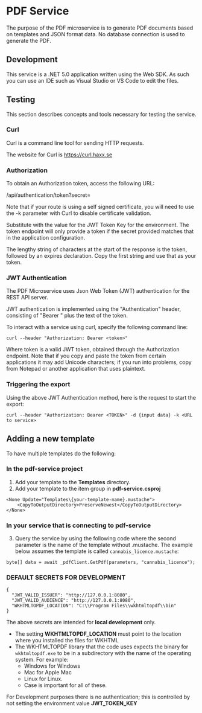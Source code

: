 # PDF Service

The purpose of the PDF microservice is to generate PDF documents based on templates and JSON format data.  No database connection is used to generate the PDF.

## Development

This service is a .NET 5.0 application written using the Web SDK.  As such you can use an IDE such as Visual Studio or VS Code to edit the files.  

## Testing

This section describes concepts and tools necessary for testing the service.

### Curl

Curl is a command line tool for sending HTTP requests.  

The website for Curl is https://curl.haxx.se

### Authorization

To obtain an Authorization token, access the following URL:

<Microservice Base URL>/api/authentication/token?secret=<SECRET>

Note that if your route is using a self signed certificate, you will need to use the -k parameter with Curl to disable certificate validation.

Substitute <SECRET> with the value for the JWT Token Key for the environment.  The token endpoint will only provide a token if the secret provided matches that in the application configuration.

The lengthy string of characters at the start of the response is the token, followed by an expires declaration.  Copy the first string and use that as your token.

### JWT Authentication

The PDF Microservice uses Json Web Token (JWT) authentication for the REST API server.

JWT authentication is implemented using the "Authentication" header, consisting of "Bearer " plus the text of the token.

To interact with a service using curl, specify the following command line:

`curl --header "Authorization: Bearer <token>"` <rest of Curl command>

Where token is a valid JWT token,  obtained through the Authorization endpoint.  Note that if you copy and paste the token from certain applications it may add Unicode characters; if you run into problems, copy from Notepad or another application that uses plaintext. 

### Triggering the export

Using the above JWT Authentication method, here is the request to start the export:

`curl --header "Authorization: Bearer <TOKEN>" -d {input data} -k <URL to service>`

## Adding a new template

To have multiple templates do the following:

### In the pdf-service project

1. Add your template to the **Templates** directory.
2. Add your template to the item group in **pdf-service.csproj**

```
<None Update="Templates\{your-template-name}.mustache">
    <CopyToOutputDirectory>PreserveNewest</CopyToOutputDirectory>
</None>
```

### In your service that is connecting to pdf-service

3. Query the service by using the following code where the second parameter is the name of the template without .mustache. The example below assumes the template is called `cannabis_licence.mustache`:

```
byte[] data = await _pdfClient.GetPdf(parameters, "cannabis_licence");
```

### DEFAULT SECRETS FOR DEVELOPMENT

```
{
  "JWT_VALID_ISSUER": "http://127.0.0.1:8080", 
  "JWT_VALID_AUDIENCE": "http://127.0.0.1:8080",    
  "WKHTMLTOPDF_LOCATION": "C:\\Program Files\\wkhtmltopdf\\bin"
}
```

The above secrets are intended for **local development** only.  

- The setting **WKHTMLTOPDF_LOCATION** must point to the location where you installed the files for WKHTML
- The WKHTMLTOPDF library that the code uses expects the binary for `wkhtmltopdf.exe` to be in a subdirectory with the name of the operating system.  For example:
  - Windows for Windows
  - Mac for Apple Mac
  - Linux for Linux.
  - Case is important for all of these.

For Development purposes there is no authentication; this is controlled by not setting the environment value **JWT_TOKEN_KEY**

